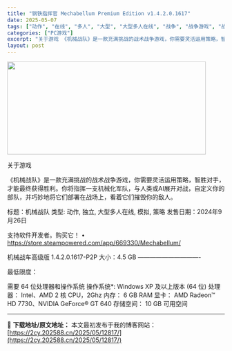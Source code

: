 ```yaml
---
title: "钢铁指挥官 Mechabellum Premium Edition v1.4.2.0.1617"
date: 2025-05-07
tags: ["动作", "在线", "多人", "大型", "大型多人在线", "战争", "战争游戏", "战术", "模拟", "独立"]
categories: ["PC游戏"]
excerpt: "关于游戏 《机械战队》是一款充满挑战的战术战争游戏，你需要灵活运用策略，智胜对手，才能最终获得胜利。你将指挥一支机械化军队，与人类或AI展开对战，自定义你的部队，并巧妙地将它们部署在战场上，看着它们摧毁你的敌人。 标题：机械战队 类型: 动作, 独立, 大型多人在线, 模拟, 策略 发售日期：202&hellip;"
layout: post
---
```


<img class="aligncenter size-full wp-image-12811" src="https://2cy.202588.cn/wp-content/uploads/2025/05/202505070018027.webp" alt="" width="460" height="215" />

关于游戏

《机械战队》是一款充满挑战的战术战争游戏，你需要灵活运用策略，智胜对手，才能最终获得胜利。你将指挥一支机械化军队，与人类或AI展开对战，自定义你的部队，并巧妙地将它们部署在战场上，看着它们摧毁你的敌人。

标题：机械战队
类型: 动作, 独立, 大型多人在线, 模拟, 策略
发售日期：2024年9月26日

支持软件开发者。购买它！
• https://store.steampowered.com/app/669330/Mechabellum/

机械战车高级版 1.4.2.0.1617-P2P
大小：4.5 GB
——————————-

最低限度：

需要 64 位处理器和操作系统
操作系统*: Windows XP 及以上版本 (64 位)
处理器： Intel、AMD 2 核 CPU，2Ghz
内存： 6 GB RAM
显卡： AMD Radeon™ HD 7730、NVIDIA GeForce® GT 640
存储空间： 10 GB 可用空间

---
📖 **下载地址/原文地址：** 本文最初发布于我的博客网站：[https://2cy.202588.cn/2025/05/12817/](https://2cy.202588.cn/2025/05/12817/)
